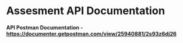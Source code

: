 # Assesment API Documentation

#### API Postman Documentation - https://documenter.getpostman.com/view/25940881/2s93z6dj26
